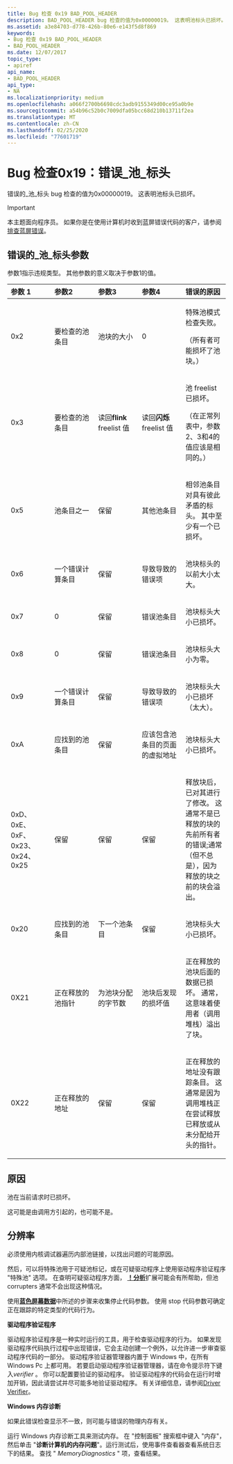 ```yaml
---
title: Bug 检查 0x19 BAD_POOL_HEADER
description: BAD_POOL_HEADER bug 检查的值为0x00000019。 这表明池标头已损坏。
ms.assetid: a3e84703-d778-426b-80e6-e143f5d8f869
keywords:
- Bug 检查 0x19 BAD_POOL_HEADER
- BAD_POOL_HEADER
ms.date: 12/07/2017
topic_type:
- apiref
api_name:
- BAD_POOL_HEADER
api_type:
- NA
ms.localizationpriority: medium
ms.openlocfilehash: a066f2700b6698cdc3adb9155349d00ce95a0b9e
ms.sourcegitcommit: a54b96c52b0c7009dfa05bcc68d210b13711f2ea
ms.translationtype: MT
ms.contentlocale: zh-CN
ms.lasthandoff: 02/25/2020
ms.locfileid: "77601719"
---
```

# <a name="bug-check-0x19-bad_pool_header"></a>Bug 检查0x19：错误\_池\_标头

错误的\_池\_标头 bug 检查的值为0x00000019。 这表明池标头已损坏。

> [!IMPORTANT]
> 本主题面向程序员。 如果你是在使用计算机时收到蓝屏错误代码的客户，请参阅[排查蓝屏错误](https://www.windows.com/stopcode)。

## <a name="bad_pool_header-parameters"></a>错误的\_池\_标头参数

参数1指示违规类型。 其他参数的意义取决于参数1的值。

<table>
<colgroup>
<col width="20%" />
<col width="20%" />
<col width="20%" />
<col width="20%" />
<col width="20%" />
</colgroup>
<thead>
<tr class="header">
<th align="left">参数 1</th>
<th align="left">参数2</th>
<th align="left">参数3</th>
<th align="left">参数4</th>
<th align="left">错误的原因</th>
</tr>
</thead>
<tbody>
<tr class="odd">
<td align="left"><p>0x2</p></td>
<td align="left"><p>要检查的池条目</p></td>
<td align="left"><p>池块的大小</p></td>
<td align="left"><p>0</p></td>
<td align="left"><p>特殊池模式检查失败。</p>
<p>（所有者可能损坏了池块。）</p></td>
</tr>
<tr class="even">
<td align="left"><p>0x3</p></td>
<td align="left"><p>要检查的池条目</p></td>
<td align="left"><p>读回<strong>flink</strong> freelist 值</p></td>
<td align="left"><p>读回<strong>闪烁</strong>freelist 值</p></td>
<td align="left"><p>池 freelist 已损坏。</p>
<p>（在正常列表中，参数2、3和4的值应该是相同的。）</p></td>
</tr>
<tr class="odd">
<td align="left"><p>0x5</p></td>
<td align="left"><p>池条目之一</p></td>
<td align="left"><p>保留</p></td>
<td align="left"><p>其他池条目</p></td>
<td align="left"><p>相邻池条目对具有彼此矛盾的标头。 其中至少有一个已损坏。</p></td>
</tr>
<tr class="even">
<td align="left"><p>0x6</p></td>
<td align="left"><p>一个错误计算条目</p></td>
<td align="left"><p>保留</p></td>
<td align="left"><p>导致导致的错误项</p></td>
<td align="left"><p>池块标头的以前大小太大。</p></td>
</tr>
<tr class="odd">
<td align="left"><p>0x7</p></td>
<td align="left"><p>0</p></td>
<td align="left"><p>保留</p></td>
<td align="left"><p>错误池条目</p></td>
<td align="left"><p>池块标头大小已损坏。</p></td>
</tr>
<tr class="even">
<td align="left"><p>0x8</p></td>
<td align="left"><p>0</p></td>
<td align="left"><p>保留</p></td>
<td align="left"><p>错误池条目</p></td>
<td align="left"><p>池块标头大小为零。</p></td>
</tr>
<tr class="odd">
<td align="left"><p>0x9</p></td>
<td align="left"><p>一个错误计算条目</p></td>
<td align="left"><p>保留</p></td>
<td align="left"><p>导致导致的错误项</p></td>
<td align="left"><p>池块标头大小已损坏（太大）。</p></td>
</tr>
<tr class="even">
<td align="left"><p>0xA</p></td>
<td align="left"><p>应找到的池条目</p></td>
<td align="left"><p>保留</p></td>
<td align="left"><p>应该包含池条目的页面的虚拟地址</p></td>
<td align="left"><p>池块标头大小已损坏。</p></td>
</tr>
<tr class="odd">
<td align="left"><p>0xD、0xE、0xF、0x23、0x24、0x25</p></td>
<td align="left"><p>保留</p></td>
<td align="left"><p>保留</p></td>
<td align="left"><p>保留</p></td>
<td align="left"><p>释放块后，已对其进行了修改。 这通常不是已释放的块的先前所有者的错误;通常（但不总是），因为释放的块之前的块会溢出。</p></td>
</tr>
<tr class="even">
<td align="left"><p>0x20</p></td>
<td align="left"><p>应找到的池条目</p></td>
<td align="left"><p>下一个池条目</p></td>
<td align="left"><p>保留</p></td>
<td align="left"><p>池块标头大小已损坏。</p></td>
</tr>
<tr class="odd">
<td align="left"><p>0X21</p></td>
<td align="left"><p>正在释放的池指针</p></td>
<td align="left"><p>为池块分配的字节数</p></td>
<td align="left"><p>池块后发现的损坏值</p></td>
<td align="left"><p>正在释放的池块后面的数据已损坏。 通常，这意味着使用者（调用堆栈）溢出了块。</p></td>
</tr>
<tr class="even">
<td align="left"><p>0X22</p></td>
<td align="left"><p>正在释放的地址</p></td>
<td align="left"><p>保留</p></td>
<td align="left"><p>保留</p></td>
<td align="left"><p>正在释放的地址没有跟踪条目。 这通常是因为调用堆栈正在尝试释放已释放或从未分配给开头的指针。</p></td>
</tr>
</tbody>
</table>

<a name="cause"></a>原因
-----

池在当前请求时已损坏。

这可能是由调用方引起的，也可能不是。

<a name="resolution"></a>分辨率
----------

必须使用内核调试器遍历内部池链接，以找出问题的可能原因。

然后，可以将特殊池用于可疑池标记，或在可疑驱动程序上使用驱动程序验证程序 "特殊池" 选项。 在查明可疑驱动程序方面， [ **！分析**](-analyze.md)扩展可能会有所帮助，但池 corrupters 通常不会出现这种情况。

使用[**蓝色屏幕数据**](blue-screen-data.md)中所述的步骤来收集停止代码参数。 使用 stop 代码参数可确定正在跟踪的特定类型的代码行为。

**驱动程序验证程序**

驱动程序验证程序是一种实时运行的工具，用于检查驱动程序的行为。 如果发现驱动程序代码执行过程中出现错误，它会主动创建一个例外，以允许进一步审查驱动程序代码的一部分。 驱动程序验证器管理器内置于 Windows 中，在所有 Windows Pc 上都可用。 若要启动驱动程序验证器管理器，请在命令提示符下键入*verifier* 。 你可以配置要验证的驱动程序。 验证驱动程序的代码会在运行时增加开销，因此请尝试并尽可能多地验证驱动程序。 有关详细信息，请参阅[Driver Verifier](https://docs.microsoft.com/windows-hardware/drivers/devtest/driver-verifier)。

**Windows 内存诊断**

如果此错误检查显示不一致，则可能与错误的物理内存有关。

运行 Windows 内存诊断工具来测试内存。 在 "控制面板" 搜索框中键入 "内存"，然后单击 "**诊断计算机的内存问题**"。运行测试后，使用事件查看器查看系统日志下的结果。 查找 " *MemoryDiagnostics* " 项，查看结果。

